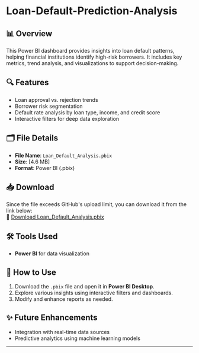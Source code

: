 # Loan-Default-Prediction-Analysis
## 📊 Overview  
This Power BI dashboard provides insights into loan default patterns, helping financial institutions identify high-risk borrowers. It includes key metrics, trend analysis, and visualizations to support decision-making.  

## 🔍 Features  
- Loan approval vs. rejection trends  
- Borrower risk segmentation  
- Default rate analysis by loan type, income, and credit score  
- Interactive filters for deep data exploration  

## 🗂️ File Details  
- **File Name**: `Loan_Default_Analysis.pbix`  
- **Size**: [4.6 MB]  
- **Format**: Power BI (.pbix)  

## 📥 Download  
Since the file exceeds GitHub's upload limit, you can download it from the link below:  
📎 [Download Loan_Default_Analysis.pbix]([Your-Google-Drive-Link](https://drive.google.com/drive/folders/1YrFNl4PQazvsfGwsHHTPQ5fj-Ju1PSu7?usp=drive_link))  

## 🛠️ Tools Used  
- **Power BI** for data visualization  

## 📢 How to Use  
1. Download the `.pbix` file and open it in **Power BI Desktop**.  
2. Explore various insights using interactive filters and dashboards.  
3. Modify and enhance reports as needed.  

## ✨ Future Enhancements  
- Integration with real-time data sources  
- Predictive analytics using machine learning models  

---

